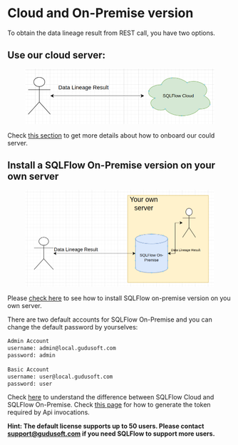 # Cloud and On-Premise version

To obtain the data lineage result from REST call, you have two options.

## Use our cloud server:

<figure><img src="../../../.gitbook/assets/222_20221203221711.png" alt=""><figcaption></figcaption></figure>

Check [this section](../../../3.-api-docs/prerequisites.md#sqlflow-cloud-server) to get more details about how to onboard our could server.

## Install a SQLFlow On-Premise version on your own server

<figure><img src="../../../.gitbook/assets/111_20221203221701.png" alt=""><figcaption></figcaption></figure>

Please [check here](../) to see how to install SQLFlow on-premise version on you own server.&#x20;

There are two default accounts for SQLFlow On-Premise and you can change the default password by yourselves:

```
Admin Account
username: admin@local.gudusoft.com
password: admin

Basic Account
username: user@local.gudusoft.com
password: user
```

Check [here](../../../3.-api-docs/prerequisites.md#difference-between-using-sqlflow-cloud-server-and-sqlflow-on-premise-version) to understand the difference between SQLFlow Cloud and SQLFlow On-Premise. Check [this page](../../../3.-api-docs/using-the-rest-api.md#1.-generate-a-token) for how to generate the token required by Api invocations.

**Hint: The default license supports up to 50 users. Please contact support@gudusoft.com if you need SQLFlow to support more users.**

